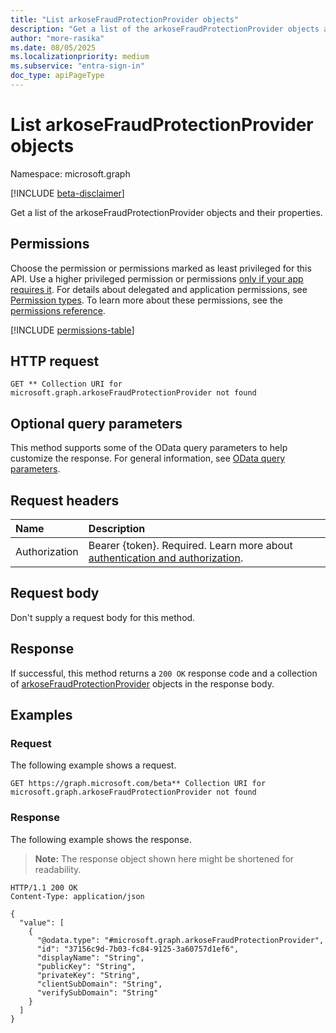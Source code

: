 ```yaml
---
title: "List arkoseFraudProtectionProvider objects"
description: "Get a list of the arkoseFraudProtectionProvider objects and their properties."
author: "more-rasika"
ms.date: 08/05/2025
ms.localizationpriority: medium
ms.subservice: "entra-sign-in"
doc_type: apiPageType
---
```


# List arkoseFraudProtectionProvider objects

Namespace: microsoft.graph

[!INCLUDE [beta-disclaimer](../../includes/beta-disclaimer.md)]

Get a list of the arkoseFraudProtectionProvider objects and their properties.

## Permissions

Choose the permission or permissions marked as least privileged for this API. Use a higher privileged permission or permissions [only if your app requires it](/graph/permissions-overview#best-practices-for-using-microsoft-graph-permissions). For details about delegated and application permissions, see [Permission types](/graph/permissions-overview#permission-types). To learn more about these permissions, see the [permissions reference](/graph/permissions-reference).

<!-- {
  "blockType": "permissions",
  "name": "arkosefraudprotectionprovider-list-permissions"
}
-->
[!INCLUDE [permissions-table](../includes/permissions/arkosefraudprotectionprovider-list-permissions.md)]

## HTTP request

<!-- {
  "blockType": "ignored"
}
-->
``` http
GET ** Collection URI for microsoft.graph.arkoseFraudProtectionProvider not found
```

## Optional query parameters

This method supports some of the OData query parameters to help customize the response. For general information, see [OData query parameters](/graph/query-parameters).

## Request headers

|Name|Description|
|:---|:---|
|Authorization|Bearer {token}. Required. Learn more about [authentication and authorization](/graph/auth/auth-concepts).|

## Request body

Don't supply a request body for this method.

## Response

If successful, this method returns a `200 OK` response code and a collection of [arkoseFraudProtectionProvider](../resources/arkosefraudprotectionprovider.md) objects in the response body.

## Examples

### Request

The following example shows a request.
<!-- {
  "blockType": "request",
  "name": "list_arkosefraudprotectionprovider"
}
-->
``` http
GET https://graph.microsoft.com/beta** Collection URI for microsoft.graph.arkoseFraudProtectionProvider not found
```


### Response

The following example shows the response.
>**Note:** The response object shown here might be shortened for readability.
<!-- {
  "blockType": "response",
  "truncated": true,
  "@odata.type": "microsoft.graph.arkoseFraudProtectionProvider"
}
-->
``` http
HTTP/1.1 200 OK
Content-Type: application/json

{
  "value": [
    {
      "@odata.type": "#microsoft.graph.arkoseFraudProtectionProvider",
      "id": "37156c9d-7b03-fc84-9125-3a60757d1ef6",
      "displayName": "String",
      "publicKey": "String",
      "privateKey": "String",
      "clientSubDomain": "String",
      "verifySubDomain": "String"
    }
  ]
}
```

